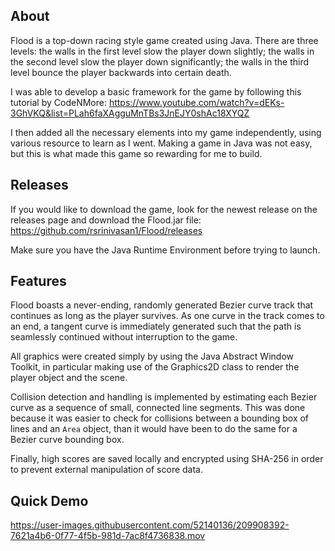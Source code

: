 About
-----
Flood is a top-down racing style game created using Java. There are three levels: the walls in the first level slow the player down slightly; the walls in the second level slow the player down significantly; the walls in the third level bounce the player backwards into certain death.

I was able to develop a basic framework for the game by following this tutorial by CodeNMore: https://www.youtube.com/watch?v=dEKs-3GhVKQ&list=PLah6faXAgguMnTBs3JnEJY0shAc18XYQZ

I then added all the necessary elements into my game independently, using various resource to learn as I went. Making a game in Java was not easy, but this is what made this game so rewarding for me to build.

Releases
--------
If you would like to download the game, look for the newest release on the releases page and download the Flood.jar file: https://github.com/rsrinivasan1/Flood/releases  

Make sure you have the Java Runtime Environment before trying to launch.

Features
--------

Flood boasts a never-ending, randomly generated Bezier curve track that continues as long as the player survives. As one curve in the track comes to an end, a tangent curve is immediately generated such that the path is seamlessly continued without interruption to the game.

All graphics were created simply by using the Java Abstract Window Toolkit, in particular making use of the Graphics2D class to render the player object and the scene.

Collision detection and handling is implemented by estimating each Bezier curve as a sequence of small, connected line segments. This was done because it was easier to check for collisions between a bounding box of lines and an ```Area``` object, than it would have been to do the same for a Bezier curve bounding box.

Finally, high scores are saved locally and encrypted using SHA-256 in order to prevent external manipulation of score data.

Quick Demo
----------

https://user-images.githubusercontent.com/52140136/209908392-7621a4b6-0f77-4f5b-981d-7ac8f4736838.mov
